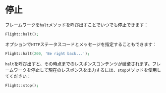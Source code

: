 # 停止

フレームワークを`halt`メソッドを呼び出すことでいつでも停止できます：

```php
Flight::halt();
```

オプションで`HTTP`ステータスコードとメッセージを指定することもできます：

```php
Flight::halt(200, 'Be right back...');
```

`halt`を呼び出すと、その時点までのレスポンスコンテンツが破棄されます。フレームワークを停止して現在のレスポンスを出力するには、`stop`メソッドを使用してください：

```php
Flight::stop();
```